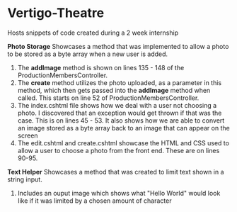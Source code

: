 # Vertigo-Theatre
Hosts snippets of code created during a 2 week internship


**Photo Storage**
Showcases a method that was implemented to allow a photo to be stored as a byte array when a new user is added.
1. The **addImage** method is shown on lines 135 - 148 of the ProductionMembersController.
2. The **create** method utilizes the photo uploaded, as a parameter in this method, which then gets passed into the **addImage** method when called. This starts on line 52 of ProductionMembersController.
3. The index.cshtml file shows how we deal with a user not choosing a photo. I discovered that an exception would get thrown if that was the case. This is on lines 45 - 53. It also shows how we are able to convert an image stored as a byte array back to an image that can appear on the screen
4. The edit.cshtml and create.cshtml showcase the HTML and CSS used to allow a user to choose a photo from the front end. These are on lines 90-95.
 
**Text Helper**
Showcases a method that was created to limit text shown in a string input.
1. Includes an ouput image which shows what "Hello World" would look like if it was limited by a chosen amount of character
